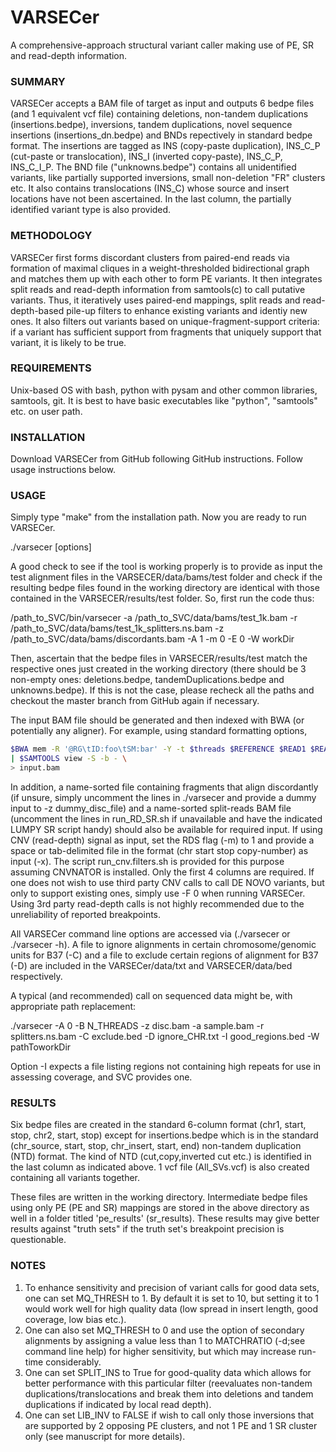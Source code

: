 # VARSECer
A comprehensive-approach structural variant caller making use of PE, SR and read-depth information.

### SUMMARY

VARSECer accepts a BAM file of target as input and outputs 6 bedpe files (and 1 equivalent vcf file) containing deletions, non-tandem duplications (insertions.bedpe), inversions, tandem duplications, novel sequence insertions (insertions_dn.bedpe) and BNDs repectively in standard bedpe format. The insertions are tagged as INS (copy-paste duplication), INS_C_P (cut-paste or translocation), INS_I (inverted copy-paste), INS_C_P, INS_C_I_P. The BND file ("unknowns.bedpe") contains all unidentified variants, like partially supported inversions, small non-deletion "FR" clusters etc. It also contains translocations (INS_C) whose source and insert locations have not been ascertained. In the last column, the partially identified variant type is also provided.

### METHODOLOGY

VARSECer first forms discordant clusters from paired-end reads via formation of maximal cliques in a weight-thresholded bidirectional graph and matches them up with each other to form PE variants. It then integrates split reads and read-depth information from samtools(c) to call putative variants. Thus, it iteratively uses paired-end mappings, split reads and read-depth-based pile-up filters to enhance existing variants and identiy new ones. It also filters out variants based on unique-fragment-support criteria: if a variant has sufficient support from fragments that uniquely support that variant, it is likely to be true. 

### REQUIREMENTS

Unix-based OS with bash, python with pysam and other common libraries, samtools, git. It is best to have basic executables like "python", "samtools" etc. on user path. 

### INSTALLATION

Download VARSECer from GitHub following GitHub instructions. Follow usage instructions below. 

### USAGE

Simply type "make" from the installation path. Now you are ready to run VARSECer.

./varsecer [options]

A good check to see if the tool is working properly is to provide as input the test alignment files in the VARSECER/data/bams/test folder and check if the resulting bedpe files found in the working directory are identical with those contained in the VARSECER/results/test folder. So, first run the code thus:

/path_to_SVC/bin/varsecer -a /path_to_SVC/data/bams/test_1k.bam -r /path_to_SVC/data/bams/test_1k_splitters.ns.bam -z /path_to_SVC/data/bams/discordants.bam -A 1 -m 0 -E 0 -W workDir

Then, ascertain that the bedpe files in VARSECER/results/test match the respective ones just created in the working directory (there should be 3 non-empty ones: deletions.bedpe, tandemDuplications.bedpe and unknowns.bedpe). If this is not the case, please recheck all the paths and checkout the master branch from GitHub again if necessary.

The input BAM file should be generated and then indexed with BWA (or potentially any aligner). For example, using standard formatting options,

```bash
$BWA mem -R '@RG\tID:foo\tSM:bar' -Y -t $threads $REFERENCE $READ1 $READ2 \
| $SAMTOOLS view -S -b - \
> input.bam
```

In addition, a name-sorted file containing fragments that align discordantly (if unsure, simply uncomment the lines in ./varsecer and provide a dummy input to -z dummy_disc_file) and a name-sorted split-reads BAM file (uncomment the lines in run_RD_SR.sh if unavailable and have the indicated LUMPY SR script handy) should also be available for required input. If using CNV (read-depth) signal as input, set the RDS flag (-m) to 1 and provide a space or tab-delimited file in the format (chr start stop copy-number) as input (-x). The script run_cnv.filters.sh is provided for this purpose assuming CNVNATOR is installed. Only the first 4 columns are required. If one does not wish to use third party CNV calls to call DE NOVO variants, but only to support existing ones, simply use -F 0 when running VARSECer. Using 3rd party read-depth calls is not highly recommended due to the unreliability of reported breakpoints.

All VARSECer command line options are accessed via (./varsecer or ./varsecer -h). A file to ignore alignments in certain chromosome/genomic units for B37 (-C) and a file to exclude certain regions of alignment for B37 (-D) are included in the VARSECer/data/txt and VARSECER/data/bed respectively.

A typical (and recommended) call on sequenced data might be, with appropriate path replacement:

./varsecer -A 0 -B N_THREADS -z disc.bam -a sample.bam -r splitters.ns.bam -C exclude.bed -D ignore_CHR.txt -I good_regions.bed -W pathToworkDir

Option -I expects a file listing regions not containing high repeats for use in assessing coverage, and SVC provides one.

### RESULTS

Six bedpe files are created in the standard 6-column format (chr1, start, stop, chr2, start, stop) except for insertions.bedpe which is in the standard (chr_source, start, stop, chr_insert, start, end) non-tandem duplication (NTD) format. The kind of NTD (cut,copy,inverted cut etc.) is identified in the last column as indicated above. 1 vcf file (All_SVs.vcf) is also created containing all variants together.

These files are written in the working directory. Intermediate bedpe files using only PE (PE and SR) mappings are stored in the above directory as well in a folder titled 'pe_results' (sr_results). These results may give better results against "truth sets" if the truth set's breakpoint precision is questionable.

### NOTES

1. To enhance sensitivity  and precision of variant calls for good data sets, one can set MQ_THRESH to 1. By default it is set to 10, but setting it to 1 would work well for high quality data (low spread in insert length, good coverage, low bias etc.). 
2. One can also set MQ_THRESH to 0 and use the option of secondary alignments by assigning a value less than 1 to MATCHRATIO (-d;see command line help) for higher sensitivity, but which may increase run-time considerably.
3. One can set SPLIT_INS to True for good-quality data which allows for better performance with this particular filter (reevaluates non-tandem duplications/translocations and break them into deletions and tandem duplications if indicated by local read depth).
4. One can set LIB_INV to FALSE if wish to call only those inversions that are supported by 2 opposing PE clusters, and not 1 PE and 1 SR cluster only (see manuscript for more details). 

